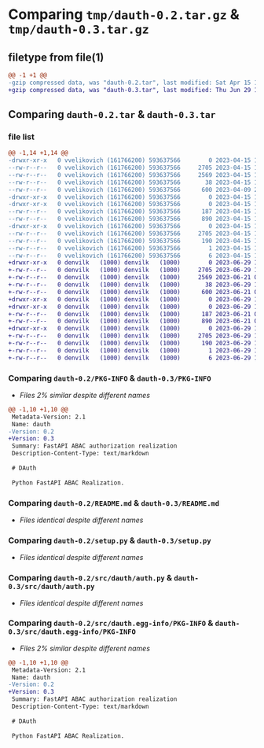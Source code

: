 # Comparing `tmp/dauth-0.2.tar.gz` & `tmp/dauth-0.3.tar.gz`

## filetype from file(1)

```diff
@@ -1 +1 @@
-gzip compressed data, was "dauth-0.2.tar", last modified: Sat Apr 15 19:59:07 2023, max compression
+gzip compressed data, was "dauth-0.3.tar", last modified: Thu Jun 29 11:39:45 2023, max compression
```

## Comparing `dauth-0.2.tar` & `dauth-0.3.tar`

### file list

```diff
@@ -1,14 +1,14 @@
-drwxr-xr-x   0 vvelikovich (161766200) 593637566        0 2023-04-15 19:59:07.851535 dauth-0.2/
--rw-r--r--   0 vvelikovich (161766200) 593637566     2705 2023-04-15 19:59:07.851419 dauth-0.2/PKG-INFO
--rw-r--r--   0 vvelikovich (161766200) 593637566     2569 2023-04-15 19:57:46.000000 dauth-0.2/README.md
--rw-r--r--   0 vvelikovich (161766200) 593637566       38 2023-04-15 19:59:07.851567 dauth-0.2/setup.cfg
--rw-r--r--   0 vvelikovich (161766200) 593637566      600 2023-04-09 22:09:09.000000 dauth-0.2/setup.py
-drwxr-xr-x   0 vvelikovich (161766200) 593637566        0 2023-04-15 19:59:07.850242 dauth-0.2/src/
-drwxr-xr-x   0 vvelikovich (161766200) 593637566        0 2023-04-15 19:59:07.850767 dauth-0.2/src/dauth/
--rw-r--r--   0 vvelikovich (161766200) 593637566      187 2023-04-15 19:47:47.000000 dauth-0.2/src/dauth/__init__.py
--rw-r--r--   0 vvelikovich (161766200) 593637566      890 2023-04-15 19:58:38.000000 dauth-0.2/src/dauth/auth.py
-drwxr-xr-x   0 vvelikovich (161766200) 593637566        0 2023-04-15 19:59:07.851284 dauth-0.2/src/dauth.egg-info/
--rw-r--r--   0 vvelikovich (161766200) 593637566     2705 2023-04-15 19:59:07.000000 dauth-0.2/src/dauth.egg-info/PKG-INFO
--rw-r--r--   0 vvelikovich (161766200) 593637566      190 2023-04-15 19:59:07.000000 dauth-0.2/src/dauth.egg-info/SOURCES.txt
--rw-r--r--   0 vvelikovich (161766200) 593637566        1 2023-04-15 19:59:07.000000 dauth-0.2/src/dauth.egg-info/dependency_links.txt
--rw-r--r--   0 vvelikovich (161766200) 593637566        6 2023-04-15 19:59:07.000000 dauth-0.2/src/dauth.egg-info/top_level.txt
+drwxr-xr-x   0 denvilk   (1000) denvilk   (1000)        0 2023-06-29 11:39:45.983357 dauth-0.3/
+-rw-r--r--   0 denvilk   (1000) denvilk   (1000)     2705 2023-06-29 11:39:45.983357 dauth-0.3/PKG-INFO
+-rw-r--r--   0 denvilk   (1000) denvilk   (1000)     2569 2023-06-21 07:35:06.000000 dauth-0.3/README.md
+-rw-r--r--   0 denvilk   (1000) denvilk   (1000)       38 2023-06-29 11:39:45.983357 dauth-0.3/setup.cfg
+-rw-r--r--   0 denvilk   (1000) denvilk   (1000)      600 2023-06-21 07:35:06.000000 dauth-0.3/setup.py
+drwxr-xr-x   0 denvilk   (1000) denvilk   (1000)        0 2023-06-29 11:39:45.983357 dauth-0.3/src/
+drwxr-xr-x   0 denvilk   (1000) denvilk   (1000)        0 2023-06-29 11:39:45.983357 dauth-0.3/src/dauth/
+-rw-r--r--   0 denvilk   (1000) denvilk   (1000)      187 2023-06-21 07:35:08.000000 dauth-0.3/src/dauth/__init__.py
+-rw-r--r--   0 denvilk   (1000) denvilk   (1000)      890 2023-06-21 07:35:08.000000 dauth-0.3/src/dauth/auth.py
+drwxr-xr-x   0 denvilk   (1000) denvilk   (1000)        0 2023-06-29 11:39:45.983357 dauth-0.3/src/dauth.egg-info/
+-rw-r--r--   0 denvilk   (1000) denvilk   (1000)     2705 2023-06-29 11:39:45.000000 dauth-0.3/src/dauth.egg-info/PKG-INFO
+-rw-r--r--   0 denvilk   (1000) denvilk   (1000)      190 2023-06-29 11:39:45.000000 dauth-0.3/src/dauth.egg-info/SOURCES.txt
+-rw-r--r--   0 denvilk   (1000) denvilk   (1000)        1 2023-06-29 11:39:45.000000 dauth-0.3/src/dauth.egg-info/dependency_links.txt
+-rw-r--r--   0 denvilk   (1000) denvilk   (1000)        6 2023-06-29 11:39:45.000000 dauth-0.3/src/dauth.egg-info/top_level.txt
```

### Comparing `dauth-0.2/PKG-INFO` & `dauth-0.3/PKG-INFO`

 * *Files 2% similar despite different names*

```diff
@@ -1,10 +1,10 @@
 Metadata-Version: 2.1
 Name: dauth
-Version: 0.2
+Version: 0.3
 Summary: FastAPI ABAC authorization realization
 Description-Content-Type: text/markdown
 
 # DAuth 
 
 Python FastAPI ABAC Realization.
```

### Comparing `dauth-0.2/README.md` & `dauth-0.3/README.md`

 * *Files identical despite different names*

### Comparing `dauth-0.2/setup.py` & `dauth-0.3/setup.py`

 * *Files identical despite different names*

### Comparing `dauth-0.2/src/dauth/auth.py` & `dauth-0.3/src/dauth/auth.py`

 * *Files identical despite different names*

### Comparing `dauth-0.2/src/dauth.egg-info/PKG-INFO` & `dauth-0.3/src/dauth.egg-info/PKG-INFO`

 * *Files 2% similar despite different names*

```diff
@@ -1,10 +1,10 @@
 Metadata-Version: 2.1
 Name: dauth
-Version: 0.2
+Version: 0.3
 Summary: FastAPI ABAC authorization realization
 Description-Content-Type: text/markdown
 
 # DAuth 
 
 Python FastAPI ABAC Realization.
```

